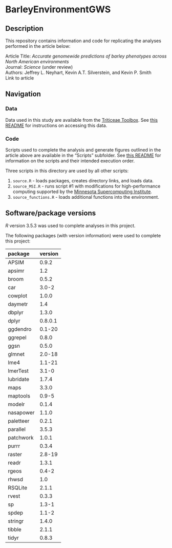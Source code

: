 
<!-- README.md is generated from README.Rmd. Please edit that file -->

# BarleyEnvironmentGWS

## Description

This repository contains information and code for replicating the
analyses performed in the article below:

Article Title: *Accurate genomewide predictions of barley phenotypes
across North American environments*  
Journal: *Science* (under review)  
Authors: Jeffrey L. Neyhart, Kevin A.T. Silverstein, and Kevin P.
Smith  
Link to article

## Navigation

### Data

Data used in this study are available from the [Triticeae
Toolbox](https://triticeaetoolbox.org/barley). See [this
README](https://github.com/neyhartj/S2MET_Predictions_Models/tree/master/Data)
for instructions on accessing this data.

### Code

Scripts used to complete the analysis and generate figures outlined in
the article above are available in the “Scripts” subfolder. See [this
README](https://github.com/neyhartj/S2MET_Predictions_Models/tree/master/Scripts)
for information on the scripts and their intended execution order.

Three scripts in this directory are used by all other scripts:

1.  `source.R` - loads packages, creates directory links, and loads
    data.
2.  `source_MSI.R` - runs script \#1 with modifications for
    high-performance computing supported by the [Minnesota
    Supercomputing Institute](https://www.msi.umn.edu/).
3.  `source_functions.R` - loads additional functions into the
    environment.

## Software/package versions

*R* version 3.5.3 was used to complete analyses in this project.

The following packages (with version information) were used to complete
this project:

| package   | version |
| :-------- | :------ |
| APSIM     | 0.9.2   |
| apsimr    | 1.2     |
| broom     | 0.5.2   |
| car       | 3.0-2   |
| cowplot   | 1.0.0   |
| daymetr   | 1.4     |
| dbplyr    | 1.3.0   |
| dplyr     | 0.8.0.1 |
| ggdendro  | 0.1-20  |
| ggrepel   | 0.8.0   |
| ggsn      | 0.5.0   |
| glmnet    | 2.0-18  |
| lme4      | 1.1-21  |
| lmerTest  | 3.1-0   |
| lubridate | 1.7.4   |
| maps      | 3.3.0   |
| maptools  | 0.9-5   |
| modelr    | 0.1.4   |
| nasapower | 1.1.0   |
| paletteer | 0.2.1   |
| parallel  | 3.5.3   |
| patchwork | 1.0.1   |
| purrr     | 0.3.4   |
| raster    | 2.8-19  |
| readr     | 1.3.1   |
| rgeos     | 0.4-2   |
| rhwsd     | 1.0     |
| RSQLite   | 2.1.1   |
| rvest     | 0.3.3   |
| sp        | 1.3-1   |
| spdep     | 1.1-2   |
| stringr   | 1.4.0   |
| tibble    | 2.1.1   |
| tidyr     | 0.8.3   |
